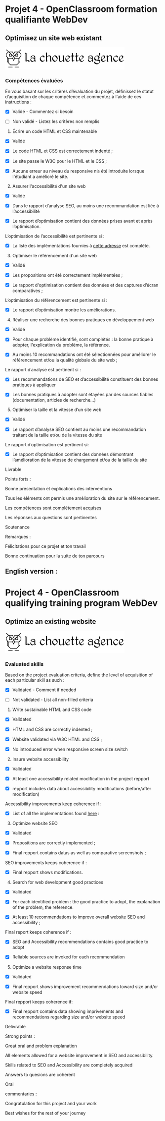 # Projet 4 - OpenClassroom formation qualifiante WebDev #

## Optimisez un site web existant ##

![laChouetteLogo](./img/la-chouette-agence.png)

### Compétences évaluées ###

En vous basant sur les critères d’évaluation du projet, définissez le statut d’acquisition de chaque compétence et commentez à l'aide de ces instructions :

- [X] Validé - Commentez si besoin

- [ ] Non validé - Listez les critères non remplis  

1. Écrire un code HTML et CSS maintenable

- [X] Validé 

- [X] Le code HTML et CSS est correctement indenté ;

- [X] Le site passe le W3C pour le HTML et le CSS ;

- [X] Aucune erreur au niveau du responsive n’a été introduite lorsque l'étudiant a amélioré le site.

 

2. Assurer l'accessibilité d'un site web

- [X] Validé

- [X] Dans le rapport d’analyse SEO, au moins une recommandation est liée à l’accessibilité

- [X] Le rapport d’optimisation contient des données prises avant et après l’optimisation.

L’optimisation de l’accessibilité est pertinente si : 

- [X] La liste des implémentations fournies à [cette adresse](https://developer.mozilla.org/fr/docs/Web/Accessibility/Mobile_accessibility_checklist) est complète.

 

3. Optimiser le référencement d'un site web

- [X] Validé 

- [X] Les propositions ont été correctement implémentées ;

- [X] Le rapport d'optimisation contient des données et des captures d’écran comparatives ;

L’optimisation du référencement est pertinente si :

- [X] Le rapport d’optimisation montre les améliorations.

 

4. Réaliser une recherche des bonnes pratiques en développement web

- [X] Validé

- [X] Pour chaque problème identifié, sont complétés : la bonne pratique à adopter, l'explication du problème, la référence. 

- [X] Au moins 10 recommandations ont été sélectionnées pour améliorer le référencement et/ou la qualité globale du site web ;

Le rapport d’analyse est pertinent si : 

- [X] Les recommandations de SEO et d’accessibilité constituent des bonnes pratiques à appliquer

- [X] Les bonnes pratiques à adopter sont étayées par des sources fiables (documentation, articles de recherche…) 

 

5. Optimiser la taille et la vitesse d’un site web

- [X] Validé

- [X] Le rapport d’analyse SEO contient au moins une recommandation traitant de la taille et/ou de la vitesse du site

Le rapport d’optimisation est pertinent si:

- [X] Le rapport d’optimisation contient des données démontrant l’amélioration de la vitesse de chargement et/ou de la taille du site

 

Livrable

Points forts :

Bonne présentation et explications des interventions 

Tous les éléments ont permis une amélioration du site sur le référencement.

Les compétences sont complètement acquises 

Les réponses aux questions sont pertinentes 


Soutenance

Remarques :

Félicitations pour ce projet et ton travail 

Bonne continuation pour la suite de ton parcours 



English version :
--------------------

# Project 4 - OpenClassroom qualifying training program WebDev #

## Optimize an existing website ##

![laChouetteLogo](./img/la-chouette-agence.png)

### Evaluated skills ###

Based on the project evaluation criteria, define the level of acquisition of each particular skill as such :

- [X] Validated - Comment if needed

- [ ] Not validated - List all non-filled criteria 

1. Write sustainable HTML and CSS code

- [X] Validated

- [X] HTML and CSS are correctly indented ;

- [X] Website validated via W3C HTML and CSS ;

- [X] No introduced error when responsive screen size switch

 

2. Insure website accessibility

- [X] Validated

- [X] At least one accessibility related modification in the project repport

- [X] repport includes data about accessibility modifications (before/after modification)

Accessibility improvements keep coherence if : 

- [X] List of all the implementations found [here](https://developer.mozilla.org/fr/docs/Web/Accessibility/Mobile_accessibility_checklist) :



3. Optimize website SEO

- [X] Validated 

- [X] Propositions are correctly implemented ;

- [X] Final repport contains datas as well as comparative screenshots ;

SEO improvements keeps coherence if :

- [X] Final repport shows modifications.

 

4. Search for web development good practices

- [X] Validated

- [X] For each identified problem : the good practice to adopt, the explanation of the problem, the reference.

- [X] At least 10 recommendations to improve overall website SEO and accessibility ;

Final report keeps coherence if : 

- [X] SEO and Accessibility recommendations contains good practice to adopt

- [X] Reliable sources are invoked for each recommendation

 

5. Optimize a website response time

- [X] Validated

- [X] Final repport shows improvement recommendations toward size and/or website speed

Final repport keeps coherence if:

- [X] Final repport contains data showing imprivements and recommendations regarding size and/or website speed

 

Delivrable

Strong points :

Great oral and problem explanation 

All elements allowed for a website improvement in SEO and accessibility.

Skills related to SEO and Accessibility are completely acquired

Answers to quesions are coherent


Oral

commentaries :

Congratulation for this project and your work 

Best wishes for the rest of your journey